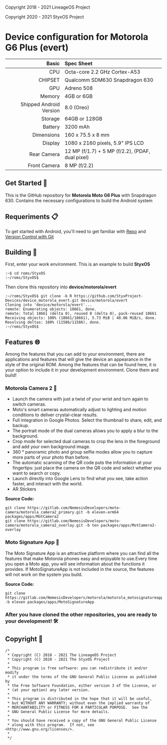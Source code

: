<p> Copyright 2018 - 2021 LineageOS Project </p>
<p> Copyright 2020 - 2021 StyxOS Project </p>

# Device configuration for Motorola G6 Plus (evert)

Basic   | Spec Sheet
-------:|:-------------------------
CPU     | Octa-core 2.2 GHz Cortex-A53
CHIPSET | Qualcomm SDM630 Snapdragon 630
GPU     | Adreno 508
Memory  | 4GB or 6GB
Shipped Android Version | 8.0 (Oreo)
Storage | 64GB or 128GB
Battery | 3200 mAh
Dimensions | 160 x 75.5 x 8 mm
Display | 1080 x 2160 pixels, 5.9" IPS LCD
Rear Camera  | 12 MP (f/1.7) + 5 MP (f/2.2), (PDAF, dual pixel)
Front Camera | 8 MP (f/2.2)

## Get Started 🚀

This is the GitHub repository for <b>Motorola Moto G6 Plus</b> with Snapdragon 630. Contains the necessary configurations to build the Android system

## Requeriments 📋
To get started with Android, you'll need to get familiar with [Repo](https://source.android.com/source/using-repo.html) and [Version Control with Git](https://source.android.com/source/version-control.html)

## Building 🔧

First, enter your work environment. This is an example to build <b> StyxOS </b>
```
:~$ cd roms/StyxOS
:~/roms/StyxOS$
```

Then clone this repository into <b> device/motorola/evert </b>

```
:~/roms/StyxOS$ git clone -b R https://github.com/StyxProject-Devices/device_motorola_evert.git device/motorola/evert
Cloning into 'device/motorola/evert'...
remote: Enumerating objects: 18661, done.
remote: Total 18661 (delta 0), reused 0 (delta 0), pack-reused 18661
Receiving objects: 100% (18661/18661), 5.73 MiB | 40.06 MiB/s, done.
Resolving deltas: 100% (11586/11586), done.
:~/roms/StyxOS$
```
## Features 🌐

Among the features that you can add to your environment, there are applications and features that will give the device an appearance in the style of the original ROM. Among the features that can be found here, it is your option to include it in your development environment. Clone them and build!

### Motorola Camera 2 📸

- Launch the camera with just a twist of your wrist and turn again to switch cameras.
- Moto's smart cameras automatically adjust to lighting and motion conditions to deliver crystal-clear results.
- Full integration in Google Photos. Select the thumbnail to share, edit, and backup.
- The portrait mode of the dual cameras allows you to apply a blur to the background.
- Crop mode for selected dual cameras to crop the lens in the foreground and add your own background image.
- 360 ° panoramic photo and group selfie modes allow you to capture more parts of your photo than before.
- The automatic scanning of the QR code puts the information at your fingertips: just place the camera on the QR code and select whether you want to search or copy.
- Launch directly into Google Lens to find what you see, take action faster, and interact with the world.
- AR Stickers

<b> Source Code: </b> 
``` 
git clone https://gitlab.com/NemesisDevelopers/moto-camera/motorola_camera2_primary.git -b eleven-arm64 packages/apps/MotCamera2
git clone https://gitlab.com/NemesisDevelopers/moto-camera/motorola_camera2_overlay.git -b ten packages/apps/MotCamera2-overlay
```

### Moto Signature App 🔧

The Moto Signature App is an attractive platform where you can find all the features that make Motorola phones easy and enjoyable to use.Every time you open a Moto app, you will see information about the functions it provides. If MotoSignatureApp is not included in the source, the features will not work on the system you build.

<b> Source Code: </b> 
``` 
git clone https://gitlab.com/NemesisDevelopers/motorola/motorola_motosignatureapp.git -b eleven packages/apps/MotoSignatureApp
```

### After you have cloned the other repositories, you are ready to your development! 🛠️

## Copyright 📄
```
/*
 * Copyright (C) 2018 - 2021 The LineageOS Project
 * Copyright (C) 2020 - 2021 The StyxOS Project
 *
 * This program is free software: you can redistribute it and/or modify
 * it under the terms of the GNU General Public License as published by
 * the Free Software Foundation, either version 3 of the License, or
 * (at your option) any later version.
 *
 * This program is distributed in the hope that it will be useful,
 * but WITHOUT ANY WARRANTY; without even the implied warranty of
 * MERCHANTABILITY or FITNESS FOR A PARTICULAR PURPOSE.  See the
 * GNU General Public License for more details.
 *
 * You should have received a copy of the GNU General Public License
 * along with this program.  If not, see <http://www.gnu.org/licenses/>.
 *
 */
```


